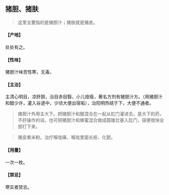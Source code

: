## 猪胆、猪肤

> 这里主要指的是猪胆汁；猪肤就是猪皮。

#### 【产地】
处处有之。
#### 【性味】
猪胆汁味苦性寒，无毒。
#### 【主治】
主清心明目，凉肝胆，治目赤目翳，小儿疳瘦，著名方剂有猪胆汁方。（用猪胆汁和醋少许，灌入谷道中，少顷大便出宿垢），治阳明热结于下，大便不通者。

> 猪胆汁外用主大下。把猪胆汁和醋混合在一起从肛门灌进去，是大下的药，不好操作的话，也可把猪胆汁和蜂蜜混合做成圆锥壮塞入肛门，宿便很快全部打下来。

> 猪皮煮米粉。治疗喉咙痛、喉咙里面长疮、化脓。

#### 【用量】
一次一枚。
#### 【禁忌】
寒实者禁忌。